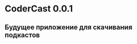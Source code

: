 CoderCast 0.0.1
====================================
Будущее приложение для скачивания подкастов
-------------------------------------------

